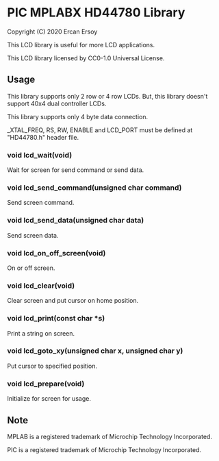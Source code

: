 # PIC MPLABX HD44780 Library

Copyright (C) 2020 Ercan Ersoy

This LCD library is useful for more LCD applications.

This LCD library licensed by CC0-1.0 Universal License.

## Usage

This library supports only 2 row or 4 row LCDs. But, this library
doesn't support 40x4 dual controller LCDs.

This library supports only 4 byte data connection.

_XTAL_FREQ, RS, RW, ENABLE and LCD_PORT must be defined at "HD44780.h"
header file.

### void lcd_wait(void)

Wait for screen for send command or send data.

### void lcd_send_command(unsigned char command)

Send screen command.

### void lcd_send_data(unsigned char data)

Send screen data.

### void lcd_on_off_screen(void)

On or off screen.

### void lcd_clear(void)

Clear screen and put cursor on home position.

### void lcd_print(const char *s)

Print a string on screen.

### void lcd_goto_xy(unsigned char x, unsigned char y)

Put cursor to specified position.

### void lcd_prepare(void)

Initialize for screen for usage.

## Note

MPLAB is a registered trademark of Microchip Technology Incorporated.

PIC is a registered trademark of Microchip Technology Incorporated.
